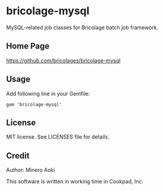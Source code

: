 # bricolage-mysql

MySQL-related job classes for Bricolage batch job framework.

## Home Page

https://github.com/bricolages/bricolage-mysql

## Usage

Add following line in your Gemfile:
```
gem 'bricolage-mysql'
```

## License

MIT license.
See LICENSES file for details.

## Credit

Author: Minero Aoki

This software is written in working time in Cookpad, Inc.
